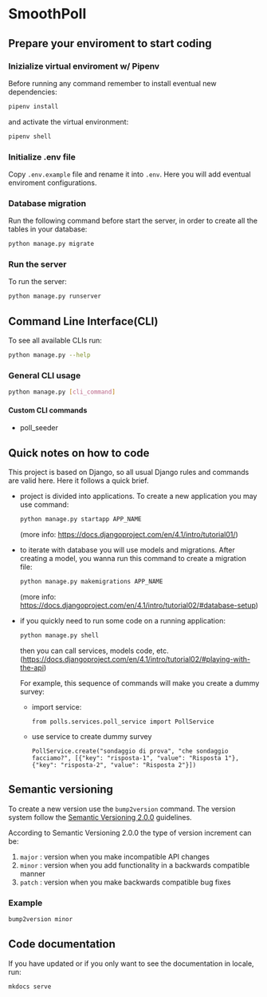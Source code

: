 # SmoothPoll

## Prepare your enviroment to start coding

### Inizialize virtual enviroment w/ Pipenv

Before running any command remember to install eventual new dependencies:
```bash
pipenv install  
```

and activate the virtual environment:

```bash
pipenv shell  
```

### Initialize .env file

Copy ```.env.example``` file and rename it into ```.env```. Here you will add eventual enviroment configurations.

### Database migration

Run the following command before start the server, in order to create all the tables in your database:

```bash
python manage.py migrate  
```

### Run the server
To run the server:
```bash
python manage.py runserver  
```
## Command Line Interface(CLI)
To see all available CLIs run:
```bash
python manage.py --help 
```
### General CLI usage
```bash
python manage.py [cli_command]
```
#### Custom CLI commands
- poll_seeder
## Quick notes on how to code

This project is based on Django, so all usual Django rules and commands are valid here. Here it follows a quick brief.

-   project is divided into applications. To create a new application you may use command: 
    ```bash
    python manage.py startapp APP_NAME
    ```

    (more info: https://docs.djangoproject.com/en/4.1/intro/tutorial01/)

-   to iterate with database you will use models and migrations. After creating a model, you wanna run this command to create a migration file:

    ```bash
    python manage.py makemigrations APP_NAME
    ```

    (more info: https://docs.djangoproject.com/en/4.1/intro/tutorial02/#database-setup)

-   if you quickly need to run some code on a running application:

    ```bash
    python manage.py shell
    ```

    then you can call services, models code, etc.
    (https://docs.djangoproject.com/en/4.1/intro/tutorial02/#playing-with-the-api)

    For example, this sequence of commands will make you create a dummy survey:
    -   import service:
        ```
        from polls.services.poll_service import PollService
        ```
    -   use service to create dummy survey
        ```
        PollService.create("sondaggio di prova", "che sondaggio facciamo?", [{"key": "risposta-1", "value": "Risposta 1"}, {"key": "risposta-2", "value": "Risposta 2"}])
        ```
## Semantic versioning
To create a new version use the `bump2version` command. The version system follow the [Semantic Versioning 2.0.0](https://semver.org/#semantic-versioning-200) guidelines.

According to Semantic Versioning 2.0.0 the type of version increment can be:
1. `major` : version when you make incompatible API changes
1. `minor` : version when you add functionality in a backwards compatible manner
1. `patch` : version when you make backwards compatible bug fixes

### Example
```bash
bump2version minor
```

## Code documentation
If you have updated or if you only want to see the documentation in locale, run:
```bash
mkdocs serve
```



